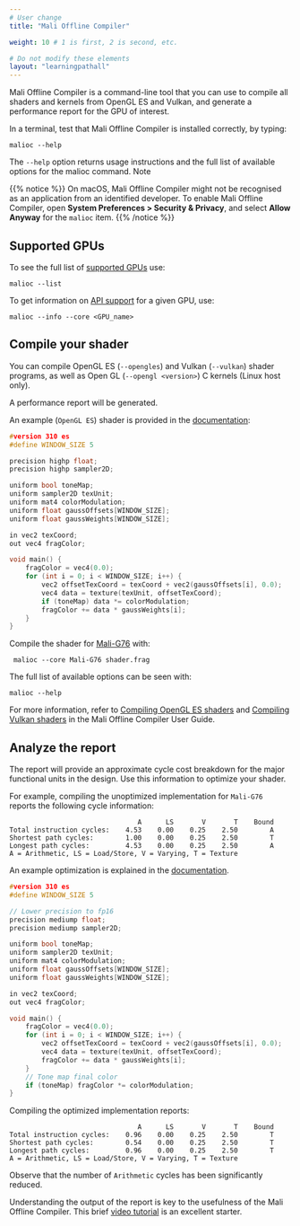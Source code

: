 ```yaml
---
# User change
title: "Mali Offline Compiler"

weight: 10 # 1 is first, 2 is second, etc.

# Do not modify these elements
layout: "learningpathall"
---
```

Mali Offline Compiler is a command-line tool that you can use to compile all shaders and kernels from OpenGL ES and Vulkan, and generate a performance report for the GPU of interest.

In a terminal, test that Mali Offline Compiler is installed correctly, by typing:

```
malioc --help
```

The `--help` option returns usage instructions and the full list of available options for the malioc command.
Note

{{% notice %}}
On macOS, Mali Offline Compiler might not be recognised as an application from an identified developer. To enable Mali Offline Compiler, open **System Preferences > Security & Privacy**, and select **Allow Anyway** for the `malioc` item.
{{% /notice %}}

## Supported GPUs

To see the full list of [supported GPUs](https://developer.arm.com/documentation/101863/latest/Platform-support/GPU-support) use:

```console
malioc --list
```

To get information on [API support](https://developer.arm.com/documentation/101863/latest/Platform-support/API-support) for a given GPU, use:

```console
malioc --info --core <GPU_name>
```

## Compile your shader

You can compile OpenGL ES (`--opengles`) and Vulkan (`--vulkan`) shader programs, as well as Open GL (`--opengl <version>`) C kernels (Linux host only).

A performance report will be generated.

An example (`OpenGL ES`) shader is provided in the [documentation](https://developer.arm.com/documentation/102468/latest/Compile-your-shader):
```C
#version 310 es
#define WINDOW_SIZE 5

precision highp float;
precision highp sampler2D;

uniform bool toneMap;
uniform sampler2D texUnit;
uniform mat4 colorModulation;
uniform float gaussOffsets[WINDOW_SIZE];
uniform float gaussWeights[WINDOW_SIZE];

in vec2 texCoord;
out vec4 fragColor;

void main() {
	fragColor = vec4(0.0);
	for (int i = 0; i < WINDOW_SIZE; i++) {
		vec2 offsetTexCoord = texCoord + vec2(gaussOffsets[i], 0.0);
		vec4 data = texture(texUnit, offsetTexCoord);
		if (toneMap) data *= colorModulation;
		fragColor += data * gaussWeights[i];
    }
}
```

Compile the shader for [Mali-G76](https://developer.arm.com/Processors/Mali-G76) with:
```command
 malioc --core Mali-G76 shader.frag
```

The full list of available options can be seen with:
```console
malioc --help
```
For more information, refer to [Compiling OpenGL ES shaders](https://developer.arm.com/documentation/101863/latest/Using-Mali-Offline-Compiler/Compiling-OpenGL-ES-shaders) and [Compiling Vulkan shaders](https://developer.arm.com/documentation/101863/latest/Using-Mali-Offline-Compiler/Compiling-Vulkan-shaders) in the Mali Offline Compiler User Guide.

## Analyze the report

The report will provide an approximate cycle cost breakdown for the major functional units in the design. Use this information to optimize your shader.

For example, compiling the unoptimized implementation for `Mali-G76` reports the following cycle information:
```output
                                A      LS       V       T    Bound
Total instruction cycles:    4.53    0.00    0.25    2.50        A
Shortest path cycles:        1.00    0.00    0.25    2.50        T
Longest path cycles:         4.53    0.00    0.25    2.50        A
A = Arithmetic, LS = Load/Store, V = Varying, T = Texture
```

An example optimization is explained in the [documentation](https://developer.arm.com/documentation/102468/latest/Optimize-your-shader).
```C
#version 310 es
#define WINDOW_SIZE 5

// Lower precision to fp16
precision mediump float;
precision mediump sampler2D;

uniform bool toneMap;
uniform sampler2D texUnit;
uniform mat4 colorModulation;
uniform float gaussOffsets[WINDOW_SIZE];
uniform float gaussWeights[WINDOW_SIZE];

in vec2 texCoord;
out vec4 fragColor;

void main() {
	fragColor = vec4(0.0);
	for (int i = 0; i < WINDOW_SIZE; i++) {
		vec2 offsetTexCoord = texCoord + vec2(gaussOffsets[i], 0.0);
		vec4 data = texture(texUnit, offsetTexCoord);
		fragColor += data * gaussWeights[i];
    }
    // Tone map final color
	if (toneMap) fragColor *= colorModulation;
}
```
Compiling the optimized implementation reports:
```output
                                A      LS       V       T    Bound
Total instruction cycles:    0.96    0.00    0.25    2.50        T
Shortest path cycles:        0.54    0.00    0.25    2.50        T
Longest path cycles:         0.96    0.00    0.25    2.50        T
A = Arithmetic, LS = Load/Store, V = Varying, T = Texture
```
Observe that the number of `Arithmetic` cycles has been significantly reduced.

Understanding the output of the report is key to the usefulness of the Mali Offline Compiler. This brief [video tutorial](https://developer.arm.com/Additional%20Resources/Video%20Tutorials/Arm%20Mali%20GPU%20Training%20-%20EP3-5) is an excellent starter.
